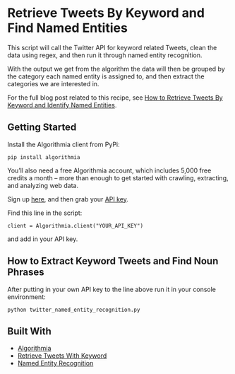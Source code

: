 # Retrieve Tweets By Keyword and Find Named Entities

This script will call the Twitter API for keyword related Tweets, clean the data using regex, and then run it through named entity recognition. 

With the output we get from the algorithm the data will then be grouped by the category each named entity is assigned to, and then extract the categories we are interested in.

For the full blog post related to this recipe, see [How to Retrieve Tweets By Keyword and Identify Named Entities](http://blog.algorithmia.com/text-mining-tweets-named-entity-recognition/).

## Getting Started

Install the Algorithmia client from PyPi:

```pip install algorithmia```

You’ll also need a free Algorithmia account, which includes 5,000 free credits a month – more than enough to get started with crawling, extracting, and analyzing web data.

Sign up [here](https://algorithmia.com/), and then grab your [API key](algorithmia.com/user#credentials).

Find this line in the script: 

```
client = Algorithmia.client("YOUR_API_KEY")
```
and add in your API key.

## How to Extract Keyword Tweets and Find Noun Phrases

After putting in your own API key to the line above run it in your console environment:

```python twitter_named_entity_recognition.py```

## Built With
* [Algorithmia](https://algorithmia.com/)
* [Retrieve Tweets With Keyword](https://algorithmia.com/algorithms/diego/RetrieveTweetsWithKeyword)
* [Named Entity Recognition](https://algorithmia.com/algorithms/StanfordNLP/NamedEntityRecognition)
